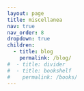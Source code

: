 ```yaml
---
layout: page
title: miscellanea
nav: true
nav_order: 8
dropdown: true
children:
  - title: blog
    permalink: /blog/
#  - title: divider
#  - title: bookshelf
#    permalink: /books/
---
```

